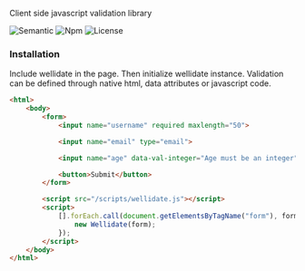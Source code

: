 Client side javascript validation library

![Semantic](https://img.shields.io/badge/sem-ver-lightgrey.svg?style=plastic)
![Npm](https://img.shields.io/npm/v/wellidate.svg?style=plastic)
![License](https://img.shields.io/badge/license-MIT-green.svg?style=plastic)

### Installation

Include wellidate in the page. Then initialize wellidate instance.
Validation can be defined through native html, data attributes or javascript code.

```html
<html>
    <body>
        <form>
            <input name="username" required maxlength="50">

            <input name="email" type="email">

            <input name="age" data-val-integer="Age must be an integer">

            <button>Submit</button>
        </form>

        <script src="/scripts/wellidate.js"></script>
        <script>
            [].forEach.call(document.getElementsByTagName("form"), form => {
                new Wellidate(form);
            });
        </script>
    </body>
</html>
```
